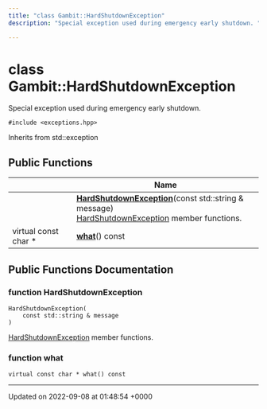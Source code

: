 ```yaml
---
title: "class Gambit::HardShutdownException"
description: "Special exception used during emergency early shutdown. "

---
```


# class Gambit::HardShutdownException



Special exception used during emergency early shutdown. 


`#include <exceptions.hpp>`

Inherits from std::exception

## Public Functions

|                | Name           |
| -------------- | -------------- |
| | **[HardShutdownException](/documentation/code/classes/classgambit_1_1hardshutdownexception/#function-gambithardshutdownexception-hardshutdownexception)**(const std::string & message)<br>[HardShutdownException](/documentation/code/classes/classgambit_1_1hardshutdownexception/) member functions.  |
| virtual const char * | **[what](/documentation/code/classes/classgambit_1_1hardshutdownexception/#function-gambithardshutdownexception-what)**() const |

## Public Functions Documentation

### function HardShutdownException

```
HardShutdownException(
    const std::string & message
)
```

[HardShutdownException](/documentation/code/classes/classgambit_1_1hardshutdownexception/) member functions. 

### function what

```
virtual const char * what() const
```


-------------------------------

Updated on 2022-09-08 at 01:48:54 +0000